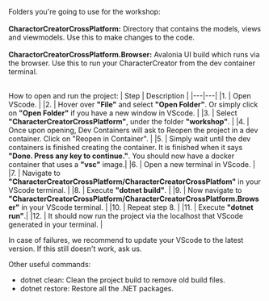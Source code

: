 Folders you're going to use for the workshop:<br/><br/>
<b>CharactorCreatorCrossPlatform:</b> Directory that contains the models, views and viewmodels. Use this to make changes to the code.<br/><br/>
<b>CharactorCreatorCrossPlatform.Browser:</b> Avalonia UI build which runs via the browser. Use this to run your CharacterCreator from the dev container terminal.<br/><br/>

How to open and run the project:
| Step | Description |
|---|---|
|1. | Open VScode. |
|2. | Hover over <b>"File"</b> and select <b>"Open Folder"</b>. Or simply click on <b>"Open Folder"</b> if you have a new window in VScode. |
|3. | Select <b>"CharacterCreatorCrossPlatform"</b>, under the folder <b>"workshop"</b>. |
|4. | Once upon opening, Dev Containers will ask to Reopen the project in a dev container. Click on </b>"Reopen in Container"</b>. |
|5. | Simply wait until the dev containers is finished creating the container. It is finished when it says <b>"Done. Press any key to continue."</b>. You should now have a docker container that uses a <b>"vsc"</b> image.|
|6. | Open a new terminal in VScode. |
|7. | Navigate to <b>"CharacterCreatorCrossPlatform/CharacterCreatorCrossPlatfom"</b> in your VScode terminal. |
|8. | Execute <b>"dotnet build"</b>. |
|9. | Now navigate to <b>"CharacterCreatorCrossPlatform/CharacterCreatorCrossPlatform.Browser"</b> in your VScode terminal. |
|10. | Repeat step 8. |
|11. | Execute <b>"dotnet run"</b>.|
|12. | It should now run the project via the localhost that VScode generated in your terminal. |

In case of failures, we recommend to update your VScode to the latest version. If this still doesn't work, ask us.

Other useful commands:
- dotnet clean: Clean the project build to remove old build files.
- dotnet restore: Restore all the .NET packages. 
